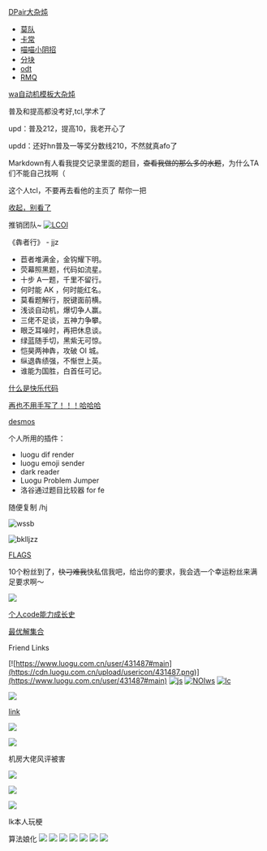 [DPair大杂炖](https://dpair.gitee.io/articles/)
- [莫队](https://dpair.gitee.io/articles/mo/)
- [卡常](https://dpair.gitee.io/articles/wystricks/)
- [喵喵小阴招](https://dpair.gitee.io/articles/tricks/)
- [分块](https://dpair.gitee.io/articles/block/)
- [odt](https://dpair.gitee.io/articles/odt/)
- [RMQ](https://dpair.gitee.io/articles/stdRMQ/)

[wa自动机模板大杂炖](https://wa-automaton.github.io/2022/01/21/%E8%92%9F%E8%92%BB_WA%E8%87%AA%E5%8A%A8%E6%9C%BA%E7%9A%84%E6%A8%A1%E6%9D%BF%E5%BA%93/#more)

普及和提高都没考好,tcl,学术了

upd：普及212，提高10，我老开心了

updd：还好hn普及一等奖分数线210，不然就真afo了

Markdown有人看我提交记录里面的题目，~~查看我做的那么多的水题~~，为什么TA们不能自己找啊（

这个人tcl，不要再去看他的主页了
帮你一把

[收起，别看了](https://www.luogu.com.cn/user/355510#main#?)

推销团队~
[![LCOI](https://cdn.luogu.com.cn/upload/image_hosting/ot3oasmm.png
)](https://www.luogu.com.cn/team/35878#main)

《犇者行》 - jjz

- 苣者堆满金，金钩耀下明。
- 荧幕照黑题，代码如流星。
- 十步 A一题，千里不留行。
- 何时能 AK ，何时能红名。
- 莫看题解行，脱键面前横。
- 浅谈自动机，爆切争人赢。
- 三佬不足谈，五神力争攀。
- 眼乏耳噪时，再把休息谈。
- 绿蓝随手切，黑紫无可惊。
- 恺昊两神犇，攻破 OI 城。
- 纵退犇绩强，不惭世上英。
- 谁能为国胜，白首任可记。

[什么是快乐代码](https://www.luogu.com.cn/paste/uutz1v8f)

[再也不用手写了！！！哈哈哈](https://loser886.cn/#12)

[desmos](https://www.desmos.com/calculator?lang=zh-CN)


个人所用的插件：

- luogu dif render
- luogu emoji sender
- dark reader
- Luogu Problem Jumper
- 洛谷通过题目比较器 for fe

随便复制 /hj

![wssb](https://cdn.luogu.com.cn/upload/image_hosting/t9zcxvdp.png)

![bklljzz](https://cdn.luogu.com.cn/upload/image_hosting/4lduvg32.png)

[FLAGS](https://355510.blog.luogu.org/flags)

10个粉丝到了，~~快刁难我~~快私信我吧，给出你的要求，我会选一个幸运粉丝来满足要求啊～

![](https://ipcounter.ihcr.top/)




[个人code能力成长史](https://www.luogu.com.cn/paste/41smmkjo)

[最优解集合](https://www.luogu.com.cn/paste/spo1jogm)


Friend Links

[![https://www.luogu.com.cn/user/431487#main](https://cdn.luogu.com.cn/upload/usericon/431487.png)](https://www.luogu.com.cn/user/431487#main)
[![js](https://cdn.luogu.com.cn/upload/usericon/137927.png)](https://www.luogu.com.cn/user/137927)
[![NOIws](https://cdn.luogu.com.cn/upload/usericon/281408.png)](https://www.luogu.com.cn/user/281408)
[![lc](https://cdn.luogu.com.cn/upload/usericon/357311.png)](https://www.luogu.com.cn/user/357311)

![](https://z3.ax1x.com/2021/07/07/RHbGUH.gif)

[link](VmxSR1QxRXlUWGxUV0hCWVlsaG9TMVV3WkZKTlJuQldVbFJzVVZWVU1Eaz0=)

![](https://cdn.luogu.com.cn/upload/image_hosting/eeeovg1s.png)

![](https://z3.ax1x.com/2021/07/07/RHbGUH.gif)

机房大佬风评被害

![](https://cdn.luogu.com.cn/upload/image_hosting/w7vhn416.png)

![](https://cdn.luogu.com.cn/upload/image_hosting/wt1abdle.png)

![](https://z3.ax1x.com/2021/07/07/RHbGUH.gif)

lk本人玩梗

算法娘化
![](https://cdn.luogu.com.cn/upload/pic/25749.png)
![](https://cdn.luogu.com.cn/upload/pic/25894.png)
![](https://cdn.luogu.com.cn/upload/pic/26331.png)
![](https://cdn.luogu.com.cn/upload/pic/27182.png)
![](https://cdn.luogu.com.cn/upload/pic/30269.png)
![](https://cdn.luogu.com.cn/upload/pic/32546.png)
![](https://cdn.luogu.com.cn/upload/pic/33564.png)